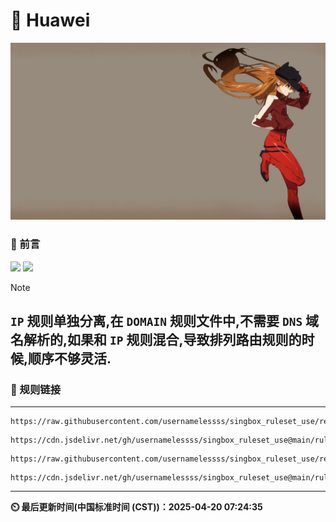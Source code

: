 
# 🧸 Huawei
![](https://raw.githubusercontent.com/usernamelessss/picture-bed/main/images/202504042256831.jpg)
### 📣 前言
![](https://shields.io/badge/-移除重复规则-ff69b4) ![](https://shields.io/badge/-IP&nbsp;规则单独存放不与&nbsp;DOMAIN&nbsp;等混合-green)
> [!NOTE]
**`IP` 规则单独分离,在 `DOMAIN` 规则文件中,不需要 `DNS` 域名解析的,如果和 `IP` 规则混合,导致排列路由规则的时候,顺序不够灵活.**
---

###  🔗 规则链接
---

```url
https://raw.githubusercontent.com/usernamelessss/singbox_ruleset_use/refs/heads/main/rule/Huawei/Huawei_No_IP.json
```

```url
https://cdn.jsdelivr.net/gh/usernamelessss/singbox_ruleset_use@main/rule/Huawei/Huawei_No_IP.json
```

```url
https://raw.githubusercontent.com/usernamelessss/singbox_ruleset_use/refs/heads/main/rule/Huawei/Huawei_No_IP.srs
```

```url
https://cdn.jsdelivr.net/gh/usernamelessss/singbox_ruleset_use@main/rule/Huawei/Huawei_No_IP.srs
```

---
**⏲️ 最后更新时间(中国标准时间 (CST))：2025-04-20 07:24:35**